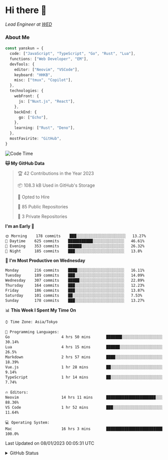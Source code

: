 # Hi there&nbsp;:wave:

_Lead Engineer at [WED](https://github.com/wedinc)_

### About Me

```ts
const yanskun = {
  code: ["JavaScript", "TypeScript", "Go", "Rust", "Lua"],
  functions: ["Web Developer", "EM"],
  devTools: {
    editor: ["Neovim", "VSCode"],
    keyboard: "HHKB",
    misc: ["tmux", "Copilot"],
  },
  technologies: {
    webFront: {
      js: ["Nuxt.js", "React"],
    },
    backEnd: {
      go: ["Echo"],
    },
    learning: ["Rust", "Deno"],
  },
  mostFavirite: "GitHub",
}
```

<!--START_SECTION:waka-->
![Code Time](http://img.shields.io/badge/Code%20Time-78%20hrs%2059%20mins-blue)

**🐱 My GitHub Data** 

> 🏆 42 Contributions in the Year 2023
 > 
> 📦 108.3 kB Used in GitHub's Storage 
 > 
> 💼 Opted to Hire
 > 
> 📜 85 Public Repositories 
 > 
> 🔑 3 Private Repositories  
 > 
**I'm an Early 🐤** 

```text
🌞 Morning    178 commits    ███░░░░░░░░░░░░░░░░░░░░░░   13.27% 
🌆 Daytime    625 commits    ███████████░░░░░░░░░░░░░░   46.61% 
🌃 Evening    353 commits    ██████░░░░░░░░░░░░░░░░░░░   26.32% 
🌙 Night      185 commits    ███░░░░░░░░░░░░░░░░░░░░░░   13.8%

```
📅 **I'm Most Productive on Wednesday** 

```text
Monday       216 commits    ████░░░░░░░░░░░░░░░░░░░░░   16.11% 
Tuesday      189 commits    ███░░░░░░░░░░░░░░░░░░░░░░   14.09% 
Wednesday    307 commits    █████░░░░░░░░░░░░░░░░░░░░   22.89% 
Thursday     164 commits    ███░░░░░░░░░░░░░░░░░░░░░░   12.23% 
Friday       186 commits    ███░░░░░░░░░░░░░░░░░░░░░░   13.87% 
Saturday     101 commits    ██░░░░░░░░░░░░░░░░░░░░░░░   7.53% 
Sunday       178 commits    ███░░░░░░░░░░░░░░░░░░░░░░   13.27%

```


📊 **This Week I Spent My Time On** 

```text
⌚︎ Time Zone: Asia/Tokyo

💬 Programming Languages: 
Go                       4 hrs 50 mins       ███████░░░░░░░░░░░░░░░░░░   30.14% 
Lua                      4 hrs 15 mins       ██████░░░░░░░░░░░░░░░░░░░   26.5% 
Markdown                 2 hrs 57 mins       ████░░░░░░░░░░░░░░░░░░░░░   18.39% 
Vue.js                   1 hr 28 mins        ██░░░░░░░░░░░░░░░░░░░░░░░   9.14% 
TypeScript               1 hr 14 mins        ██░░░░░░░░░░░░░░░░░░░░░░░   7.74%

🔥 Editors: 
Neovim                   14 hrs 11 mins      ██████████████████████░░░   88.36% 
VS Code                  1 hr 52 mins        ███░░░░░░░░░░░░░░░░░░░░░░   11.64%

💻 Operating System: 
Mac                      16 hrs 3 mins       █████████████████████████   100.0%

```


 Last Updated on 08/01/2023 00:05:31 UTC
<!--END_SECTION:waka-->

<details>
<summary>GitHub Status</summary>
<picture>
  <source media="(prefers-color-scheme: dark)" srcset="https://raw.githubusercontent.com/yanskun/yanskun/master/profile-summary-card-output/nord_dark/0-profile-details.svg">
 <img src="https://raw.githubusercontent.com/yanskun/yanskun/master/profile-summary-card-output/default/0-profile-details.svg">
</picture>
<br>
<picture>
  <source media="(prefers-color-scheme: dark)" srcset="https://raw.githubusercontent.com/yanskun/yanskun/master/profile-summary-card-output/nord_dark/1-repos-per-language.svg">
 <img src="https://raw.githubusercontent.com/yanskun/yanskun/master/profile-summary-card-output/default/1-repos-per-language.svg">
</picture>
<picture>
  <source media="(prefers-color-scheme: dark)" srcset="https://raw.githubusercontent.com/yanskun/yanskun/master/profile-summary-card-output/nord_dark/2-most-commit-language.svg">
 <img src="https://raw.githubusercontent.com/yanskun/yanskun/master/profile-summary-card-output/default/2-most-commit-language.svg">
</picture>
<br>
<picture>
  <source media="(prefers-color-scheme: dark)" srcset="https://raw.githubusercontent.com/yanskun/yanskun/master/profile-summary-card-output/nord_dark/3-stats.svg">
 <img src="https://raw.githubusercontent.com/yanskun/yanskun/master/profile-summary-card-output/default/3-stats.svg">
</picture>
<picture>
  <source media="(prefers-color-scheme: dark)" srcset="https://raw.githubusercontent.com/yanskun/yanskun/master/profile-summary-card-output/nord_dark/4-productive-time.svg">
 <img src="https://raw.githubusercontent.com/yanskun/yanskun/master/profile-summary-card-output/default/4-productive-time.svg">
</picture>
</details>
